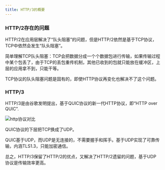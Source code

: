 ```yaml
---
title: HTTP/3的概要
---
```


### HTTP/2存在的问题

HTTP/2在应用层解决了“队头阻塞”的问题，但是HTTP/2依然是基于TCP协议，TCP中依然会发生“队头阻塞”。

简单理解TCP队头阻塞：TCP会把数据分成一个个数据包进行传输，如果传输过程中某个包丢了，由于TCP的丢包重传机制，其他已收到的包就只能放在缓冲区，上层的应用拿不到，只能干等。

TCP协议的队头阻塞问题是固有的，即使HTTP协议再变化也解决不了这个问题。

### HTTP/3

HTTP/3是由谷歌发明提出，基于QUIC协议的新一代HTTP协议，即“HTTP over QUIC”.

![http协议对比](https://static001.geekbang.org/resource/image/d2/03/d263202e431c84db0fd6c7e6b1980f03.png)

QUIC协议的下层把TCP换成了UDP。

QUIC基于UDP，而UDP是无连接的，不需要握手和挥手。基于UDP实现了可靠传输，内涵TLS1.3，只能加密通信。

总之，HTTP/3保留了HTTP/2的优点，又解决了HTTP/2遗留的问题，基于UDP协议是传输效率更高。